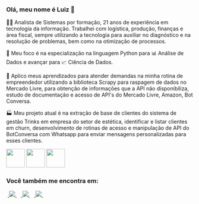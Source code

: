### Olá, meu nome é Luiz 👋

👨‍💼 Analista de Sistemas por formação, 21 anos de experiência em tecnologia da informação. Trabalhei com logística, produção, finanças e área fiscal, sempre utilizando a tecnologia para auxiliar no diagnóstico e na resolução de problemas, bem como na otimização de processos.<br>

🚀 Meu foco é na especialização na linguagem Python para 📊 Análise de Dados e avançar para 📈 Ciência de Dados.<br>

💼 Aplico meus aprendizados para atender demandas na minha rotina de empreendedor utilizando a biblioteca Scrapy para raspagem de dados no Mercado Livre, para obtenção de informações que a API não disponibiliza, estudo de documentação e acesso de API's do Mercado Livre, Amazon, Bot Conversa.<br>

🏭 Meu projeto atual é na extração de base de clientes do sistema de gestão Trinks em empresa do setor de estética, identificar e listar clientes em churn, desenvolvimento de rotinas de acesso e manipulação de API do BotConversa com Whatsapp para enviar mensagens personalizadas para esses clientes.

<div display="inline">
<img width="50" height="50" src="https://cdn.jsdelivr.net/gh/devicons/devicon/icons/python/python-original.svg" />
<img width="50" height="50" src="https://cdn.jsdelivr.net/gh/devicons/devicon/icons/sqlite/sqlite-original.svg" />
<img width="50" height="50" src="https://cdn.jsdelivr.net/gh/devicons/devicon/icons/mongodb/mongodb-original-wordmark.svg" />
          
</div>  

### Você também me encontra em:
&nbsp;<a href="https://www.linkedin.com/in/luizqueirozsouza/">
  <img src="https://img.shields.io/badge/linkedin-%230077B5.svg?style=for-the-badge&logo=linkedin&logoColor=white">
</a>&nbsp;
&nbsp;<a href="https://medium.com/@luizqueirozsouza">
  <img src="https://img.shields.io/badge/Medium-12100E?style=for-the-badge&logo=medium&logoColor=white">
</a>&nbsp;
&nbsp;<a href="https://www.youtube.com/c/LuizSouzasp">
  <img src="https://img.shields.io/badge/YouTube-FF0000?style=for-the-badge&logo=youtube&logoColor=white">
</a>&nbsp;
